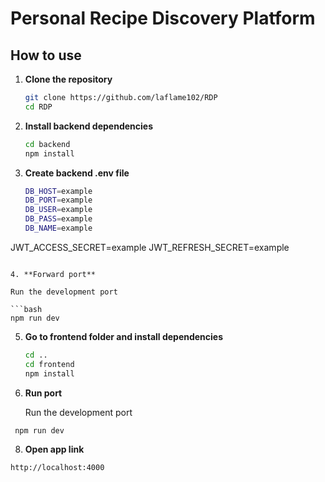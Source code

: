 # Personal Recipe Discovery Platform

## How to use

1. **Clone the repository**

   ```bash
   git clone https://github.com/laflame102/RDP
   cd RDP
   ```

2. **Install backend dependencies**

   ```bash
   cd backend
   npm install
   ```

3. **Create backend .env file**

   ```bash
   DB_HOST=example
   DB_PORT=example
   DB_USER=example
   DB_PASS=example
   DB_NAME=example
   ```

JWT_ACCESS_SECRET=example
JWT_REFRESH_SECRET=example

````

4. **Forward port**

Run the development port

```bash
npm run dev
````

5. **Go to frontend folder and install dependencies**

   ```bash
   cd ..
   cd frontend
   npm install

   ```

6. **Run port**

   Run the development port

```bash
 npm run dev
```

8. **Open app link**

```bash
http://localhost:4000
```
